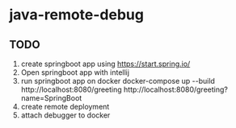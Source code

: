 # java-remote-debug

## TODO

1. create springboot app using https://start.spring.io/
2. Open springboot app with intellij
3. run springboot app on docker
   docker-compose up --build
   http://localhost:8080/greeting
   http://localhost:8080/greeting?name=SpringBoot
4. create remote deployment
5. attach debugger to docker
